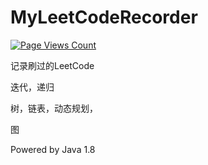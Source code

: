 # MyLeetCodeRecorder

[![Page Views Count](https://badges.toozhao.com/badges/01F84RWQCPDKQ3F07Q08ZGFN12/blue.svg)](https://badges.toozhao.com/stats/01F84RWQCPDKQ3F07Q08ZGFN12 "Get your own page views count badge on badges.toozhao.com")

记录刷过的LeetCode 

迭代，递归

树，链表，动态规划，

图

Powered by Java 1.8
